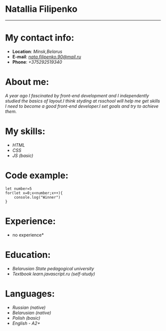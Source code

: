 # **Natallia Filipenko**
***
# My contact info:
- **Location**: *Minsk,Belarus*
- **E-mail**: *nata.filipenko.90@mail.ru*
- **Phone**: *+375292519340*
# About me:
*A year ago I fascinated by front-end development and I independently studied the basics of layout.I think styding at rsschool will help me get skills I need to become a good front-end developer.I set goals and try to achieve them.*   
# My skills:
- *HTML*
- *CSS*
- *JS (basic)*
# Code example:
```
let number=5
for(let x=0;x<number;x++){
    console.log("Winner")
}
```
# Experience:
* no experience*
# Education:
- *Belarusian State pedagogical university*
- *Textbook learn.javascript.ru (self-study)*
# Languages:
- *Russian (native)*
- *Belarusian (native)*
- *Polish (basic)*
- *English - A2+*
